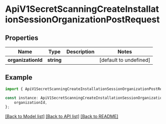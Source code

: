 # ApiV1SecretScanningCreateInstallationSessionOrganizationPostRequest


## Properties

Name | Type | Description | Notes
------------ | ------------- | ------------- | -------------
**organizationId** | **string** |  | [default to undefined]

## Example

```typescript
import { ApiV1SecretScanningCreateInstallationSessionOrganizationPostRequest } from './api';

const instance: ApiV1SecretScanningCreateInstallationSessionOrganizationPostRequest = {
    organizationId,
};
```

[[Back to Model list]](../README.md#documentation-for-models) [[Back to API list]](../README.md#documentation-for-api-endpoints) [[Back to README]](../README.md)
